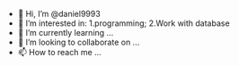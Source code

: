 - 👋 Hi, I’m @daniel9993
- 👀 I’m interested in: 1.programming; 2.Work with database
- 🌱 I’m currently learning ...
- 💞️ I’m looking to collaborate on ...
- 📫 How to reach me ...

<!---
daniel9993/daniel9993 is a ✨ special ✨ repository because its `README.md` (this file) appears on your GitHub profile.
You can click the Preview link to take a look at your changes.
--->
